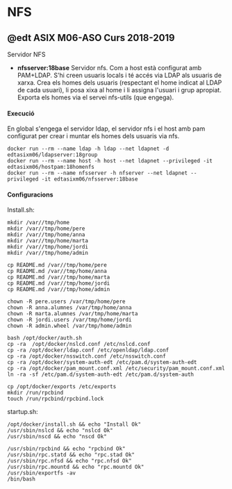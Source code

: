 # NFS
## @edt ASIX M06-ASO Curs 2018-2019

Servidor NFS

 * **nfsserver:18base** Servidor nfs. Com a host està configurat amb PAM+LDAP. S'hi creen usuaris locals i té accés via LDAP als usuaris de xarxa.
Crea els homes dels usuaris (respectant el home indicat al LDAP de cada usuari), li posa xixa al home i li assigna l'usuari i grup apropiat. Exporta els
homes via el servei nfs-utils (que engega).



#### Execució

En global s'engega el servidor ldap, el servidor nfs i el host amb pam configurat per crear i muntar els homes dels usuaris via nfs.

```
docker run --rm --name ldap -h ldap --net ldapnet -d edtasixm06/ldapserver:18group
docker run --rm --name host -h host --net ldapnet --privileged -it edtasixm06/hostpam:18homenfs
docker run --rm --name nfsserver -h nfserver --net ldapnet --privileged -it edtasixm06/nfsserver:18base
```

#### Configuracions

Install.sh:
```
mkdir /var//tmp/home
mkdir /var//tmp/home/pere
mkdir /var//tmp/home/anna
mkdir /var//tmp/home/marta
mkdir /var//tmp/home/jordi
mkdir /var//tmp/home/admin

cp README.md /var//tmp/home/pere
cp README.md /var//tmp/home/anna
cp README.md /var//tmp/home/marta
cp README.md /var//tmp/home/jordi
cp README.md /var//tmp/home/admin

chown -R pere.users /var/tmp/home/pere
chown -R anna.alumnes /var/tmp/home/anna
chown -R marta.alumnes /var/tmp/home/marta
chown -R jordi.users /var/tmp/home/jordi
chown -R admin.wheel /var/tmp/home/admin

bash /opt/docker/auth.sh
cp -ra  /opt/docker/nslcd.conf /etc/nslcd.conf
cp -ra /opt/docker/ldap.conf /etc/openldap/ldap.conf
cp -ra /opt/docker/nsswitch.conf /etc/nsswitch.conf
cp -ra /opt/docker/system-auth-edt /etc/pam.d/system-auth-edt
cp -ra /opt/docker/pam_mount.conf.xml /etc/security/pam_mount.conf.xml
ln -ra -sf /etc/pam.d/system-auth-edt /etc/pam.d/system-auth

cp /opt/docker/exports /etc/exports
mkdir /run/rpcbind 
touch /run/rpcbind/rpcbind.lock
```

startup.sh:
```
/opt/docker/install.sh && echo "Install Ok"
/usr/sbin/nslcd && echo "nslcd Ok"
/usr/sbin/nscd && echo "nscd Ok"

/usr/sbin/rpcbind && echo "rpcbind Ok"
/usr/sbin/rpc.statd && echo "rpc.stad Ok"
/usr/sbin/rpc.nfsd && echo "rpc.nfsd Ok"
/usr/sbin/rpc.mountd && echo "rpc.mountd Ok"
/usr/sbin/exportfs -av
/bin/bash
```


